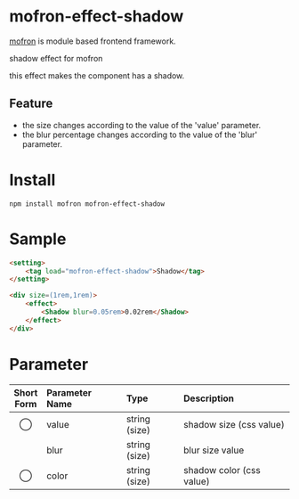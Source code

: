 # mofron-effect-shadow
[mofron](https://mofron.github.io/mofron/) is module based frontend framework.

shadow effect for mofron

this effect makes the component has a shadow.

## Feature
 - the size changes according to the value of the 'value' parameter.
 - the blur percentage changes according to the value of the 'blur' parameter.

# Install
```
npm install mofron mofron-effect-shadow
```

# Sample
```html
<setting>
    <tag load="mofron-effect-shadow">Shadow</tag>
</setting>

<div size=(1rem,1rem)>
    <effect>
        <Shadow blur=0.05rem>0.02rem</Shadow>
    </effect>
</div>
```

# Parameter

| Short<br>Form | Parameter Name | Type | Description |
|:-------------:|:---------------|:-----|:------------|
| ◯  | value | string (size) | shadow size (css value) |
| | blur | string (size) | blur size value |
| ◯  | color | string (size) | shadow color (css value) |

